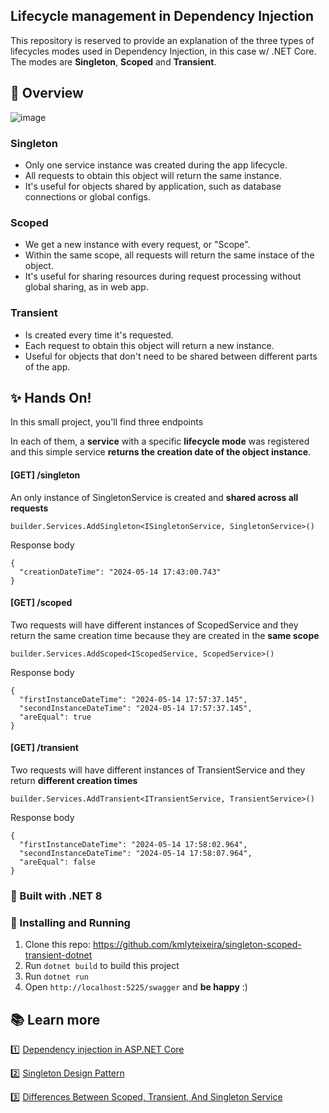 ## Lifecycle management in Dependency Injection

This repository is reserved to provide an explanation of the three types of lifecycles modes used in Dependency Injection, in this case w/ .NET Core. 
The modes are **Singleton**, **Scoped** and **Transient**.

## 👀 Overview 
![image](https://github.com/kmlyteixeira/singleton-scoped-transient-dotnet/assets/101020416/d3eed999-9e46-419a-8fbc-3250f5fec9af)


### Singleton
- Only one service instance was created during the app lifecycle. 
- All requests to obtain this object will return the same instance. 
- It's useful for objects shared by application, such as database connections or global configs. 

### Scoped 
- We get a new instance with every request, or "Scope".
- Within the same scope, all requests will return the same instace of the object.
- It's useful for sharing resources during request processing without global sharing, as in web app. 

### Transient 
- Is created every time it's requested.
- Each request to obtain this object will return a new instance. 
- Useful for objects that don't need to be shared between different parts of the app.

## :sparkles: Hands On!

In this small project, you'll find three endpoints

In each of them, a **service** with a specific **lifecycle mode** was registered and this simple service **returns the creation date of the object instance**.

#### [GET] /singleton
An only instance of SingletonService is created and **shared across all requests**

`builder.Services.AddSingleton<ISingletonService, SingletonService>()`

Response body
```
{
  "creationDateTime": "2024-05-14 17:43:00.743"
}
```

#### [GET] /scoped
Two requests will have different instances of ScopedService and they return the same creation time because they are created in the **same scope**

`builder.Services.AddScoped<IScopedService, ScopedService>()`

Response body
```
{
  "firstInstanceDateTime": "2024-05-14 17:57:37.145",
  "secondInstanceDateTime": "2024-05-14 17:57:37.145",
  "areEqual": true
}
```

#### [GET] /transient 
Two requests will have different instances of TransientService and they return **different creation times**

`builder.Services.AddTransient<ITransientService, TransientService>()`

Response body
```
{
  "firstInstanceDateTime": "2024-05-14 17:58:02.964",
  "secondInstanceDateTime": "2024-05-14 17:58:07.964",
  "areEqual": false
}
```

### :hammer: Built with .NET 8

### :runner: Installing and Running

1.  Clone this repo: https://github.com/kmlyteixeira/singleton-scoped-transient-dotnet
2.  Run `dotnet build` to build this project
3.  Run `dotnet run`
4.  Open `http://localhost:5225/swagger` and **be happy** :)

## :books: __Learn more__

:one: [Dependency injection in ASP.NET Core](https://learn.microsoft.com/en-us/aspnet/core/fundamentals/dependency-injection?view=aspnetcore-8.0)

:two: [Singleton Design Pattern](https://refactoring.guru/design-patterns/singleton)

3️⃣ [Differences Between Scoped, Transient, And Singleton Service](https://www.c-sharpcorner.com/article/differences-between-scoped-transient-and-singleton-service/)
